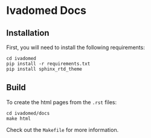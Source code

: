 # Ivadomed Docs

## Installation

First, you will need to install the following requirements:

```
cd ivadomed
pip install -r requirements.txt
pip install sphinx_rtd_theme
```

## Build

To create the html pages from the `.rst` files:

```
cd ivadomed/docs
make html
```

Check out the `Makefile` for more information.
